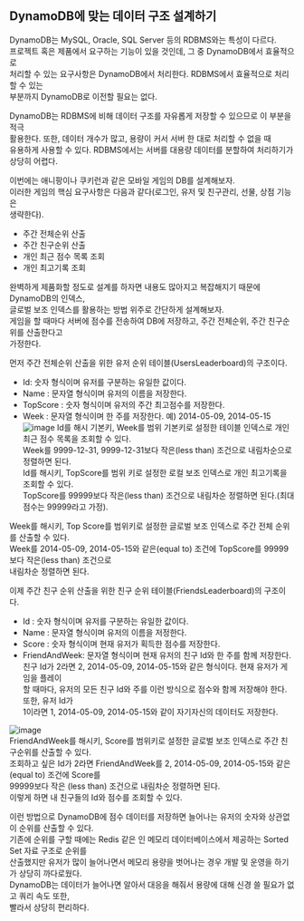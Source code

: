 ## DynamoDB에 맞는 데이터 구조 설계하기
DynamoDB는 MySQL, Oracle, SQL Server 등의 RDBMS와는 특성이 다르다.  
프로젝트 혹은 제품에서 요구하는 기능이 있을 것인데, 그 중 DynamoDB에서 효율적으로   
처리할 수 있는 요구사항은 DynamoDB에서 처리한다. RDBMS에서 효율적으로 처리할 수 있는  
부분까지 DynamoDB로 이전할 필요는 없다.  
  
DynamoDB는 RDBMS에 비해 데이터 구조를 자유롭게 저장할 수 있으므로 이 부분을 적극  
활용한다. 또한, 데이터 개수가 많고, 용량이 커서 서버 한 대로 처리할 수 없을 때  
유용하게 사용할 수 있다. RDBMS에서는 서버를 대용량 데이터를 분할하여 처리하기가  
상당히 어렵다.  
  
이번에는 애니팡이나 쿠키런과 같은 모바일 게임의 DB를 설계해보자.  
이러한 게임의 핵심 요구사항은 다음과 같다(로그인, 유저 및 친구관리, 선물, 상점 기능은  
생략한다).
- 주간 전체순위 산출
- 주간 친구순위 산출
- 개인 최근 점수 목록 조회
- 개인 최고기록 조회

완벽하게 제품화할 정도로 설계를 하자면 내용도 많아지고 복잡해지기 때문에 DynamoDB의 인덱스,  
글로벌 보조 인덱스를 활용하는 방법 위주로 간단하게 설계해보자.  
게임을 할 때마다 서버에 점수를 전송하여 DB에 저장하고, 주간 전체순위, 주간 친구순위를 산출한다고  
가정한다. 
  
먼저 주간 전체순위 산출을 위한 유저 순위 테이블(UsersLeaderboard)의 구조이다.
- Id: 숫자 형식이며 유저를 구분하는 유일한 값이다.
- Name : 문자열 형식이며 유저의 이름을 저장한다.
- TopScore : 숫자 형식이며 유저의 주간 최고점수를 저장한다.
- Week : 문자열 형식이며 한 주를 저장한다. 예) 2014-05-09, 2014-05-15
![image](https://user-images.githubusercontent.com/33191974/138553287-d8432146-fed4-4e20-8330-0d61c650179a.png)
Id를 해시 기본키, Week를 범위 기본키로 설정한 테이블 인덱스로 개인 최근 점수 목록을 조회할 수 있다.   
Week를 9999-12-31, 9999-12-31보다 작은(less than) 조건으로 내림차순으로 정렬하면 된다.  
Id를 해시키, TopScore를 범위 키로 설정한 로컬 보조 인덱스로 개인 최고기록을 조회할 수 있다.  
TopScore를 99999보다 작은(less than) 조건으로 내림차순 정렬하면 된다.(최대 점수는 99999라고 가정).
  
Week를 해시키, Top Score를 범위키로 설정한 글로벌 보조 인덱스로 주간 전체 순위를 산출할 수 있다.  
Week를 2014-05-09, 2014-05-15와 같은(equal to) 조건에 TopScore를 99999보다 작은(less than) 조건으로  
내림차순 정렬하면 된다.
  
이제 주간 친구 순위 산출을 위한 친구 순위 테이블(FriendsLeaderboard)의 구조이다.  
- Id : 숫자 형식이며 유저를 구분하는 유일한 값이다.
- Name : 문자열 형식이며 유저의 이름을 저정한다.
- Score : 숫자 형식이며 현재 유저가 획득한 점수를 저장한다.
- FriendAndWeek: 문자열 형식이며 현재 유저의 친구 Id와 한 주를 함께 저장한다.  
  친구 Id가 2라면 2, 2014-05-09, 2014-05-15와 같은 형식이다. 현재 유저가 게임을 플레이  
  할 때마다, 유저의 모든 친구 Id와 주를 이런 방식으로 점수와 함께 저장해야 한다. 또한, 유저 Id가  
  1이라면 1, 2014-05-09, 2014-05-15와 같이 자기자신의 데이터도 저장한다.  
  
![image](https://user-images.githubusercontent.com/33191974/138553739-cffe41db-8561-4362-97e2-cbec6d038212.png)  
FriendAndWeek를 해시키, Score를 범위키로 설정한 글로벌 보조 인덱스로 주간 친구순위를 산출할 수 있다.  
조회하고 싶은 Id가 2라면 FriendAndWeek를 2, 2014-05-09, 2014-05-15와 같은(equal to) 조건에 Score를  
99999보다 작은 (less than) 조건으로 내림차순 정렬하면 된다.  
이렇게 하면 내 친구들의 Id와 점수를 조회할 수 있다.  
  
이런 방법으로 DynamoDB에 점수 데이터를 저장하면 늘어나는 유저의 숫자와 상관없이 순위를 산출할 수 있다.  
기존에 순위를 구할 때에는 Redis 같은 인 메모리 데이터베이스에서 제공하는 Sorted Set 자료 구조로 순위를  
산출했지만 유저가 많이 늘어나면서 메모리 용량을 벗어나는 경우 개발 및 운영을 하기가 상당히 까다로웠다.  
DynamoDB는 데이터가 늘어나면 알아서 대응을 해줘서 용량에 대해 신경 쓸 필요가 없고 쿼리 속도 또한,  
빨라서 상당히 편리하다.  



































